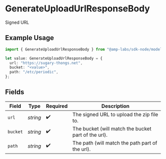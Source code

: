 # GenerateUploadUrlResponseBody

Signed URL

## Example Usage

```typescript
import { GenerateUploadUrlResponseBody } from "@amp-labs/sdk-node/models/operations";

let value: GenerateUploadUrlResponseBody = {
  url: "https://sugary-thongs.net",
  bucket: "<value>",
  path: "/etc/periodic",
};
```

## Fields

| Field                                               | Type                                                | Required                                            | Description                                         |
| --------------------------------------------------- | --------------------------------------------------- | --------------------------------------------------- | --------------------------------------------------- |
| `url`                                               | *string*                                            | :heavy_check_mark:                                  | The signed URL to upload the zip file to.           |
| `bucket`                                            | *string*                                            | :heavy_check_mark:                                  | The bucket (will match the bucket part of the url). |
| `path`                                              | *string*                                            | :heavy_check_mark:                                  | The path (will match the path part of the url).     |
